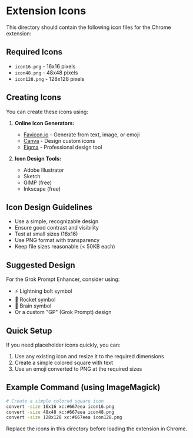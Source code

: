 # Extension Icons

This directory should contain the following icon files for the Chrome extension:

## Required Icons

- `icon16.png` - 16x16 pixels
- `icon48.png` - 48x48 pixels  
- `icon128.png` - 128x128 pixels

## Creating Icons

You can create these icons using:

1. **Online Icon Generators:**
   - [Favicon.io](https://favicon.io/) - Generate from text, image, or emoji
   - [Canva](https://www.canva.com/) - Design custom icons
   - [Figma](https://www.figma.com/) - Professional design tool

2. **Icon Design Tools:**
   - Adobe Illustrator
   - Sketch
   - GIMP (free)
   - Inkscape (free)

## Icon Design Guidelines

- Use a simple, recognizable design
- Ensure good contrast and visibility
- Test at small sizes (16x16)
- Use PNG format with transparency
- Keep file sizes reasonable (< 50KB each)

## Suggested Design

For the Grok Prompt Enhancer, consider using:
- ⚡ Lightning bolt symbol
- 🚀 Rocket symbol
- 🧠 Brain symbol
- Or a custom "GP" (Grok Prompt) design

## Quick Setup

If you need placeholder icons quickly, you can:

1. Use any existing icon and resize it to the required dimensions
2. Create a simple colored square with text
3. Use an emoji converted to PNG at the required sizes

## Example Command (using ImageMagick)

```bash
# Create a simple colored square icon
convert -size 16x16 xc:#667eea icon16.png
convert -size 48x48 xc:#667eea icon48.png
convert -size 128x128 xc:#667eea icon128.png
```

Replace the icons in this directory before loading the extension in Chrome. 
